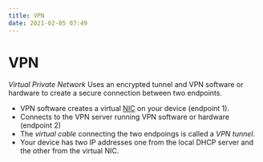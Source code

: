 ```yaml
---
title: VPN
date: 2021-02-05 07:49
---
```


# VPN
_Virtual Private Network_
Uses an encrypted tunnel and VPN software or hardware to create a secure
connection between two endpoints.

* VPN software creates a virtual [NIC](2020-10-09--14-30-49Z--nic.md) on your
	 device (endpoint 1).
* Connects to the VPN server running VPN software or hardware (endpoint 2) 
* The _virtual cable_ connecting the two endpoings is called a _VPN tunnel_.
* Your device has two IP addresses one from the local DHCP server and the other
	from the virtual NIC.
